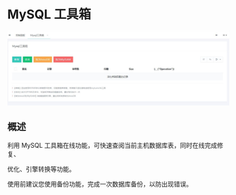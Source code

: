 # MySQL 工具箱

![](./imgs/bthost-sjkgjx.jpg)

## 概述

利用 MySQL 工具箱在线功能，可快速查阅当前主机数据库表，同时在线完成修复、

优化、引擎转换等功能。

使用前建议您使用备份功能，完成一次数据库备份，以防出现错误。